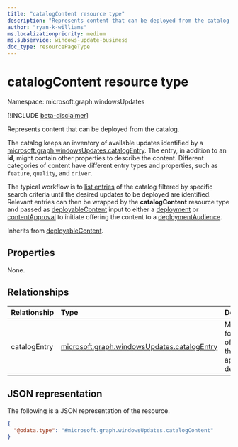 ```yaml
---
title: "catalogContent resource type"
description: "Represents content that can be deployed from the catalog."
author: "ryan-k-williams"
ms.localizationpriority: medium
ms.subservice: windows-update-business
doc_type: resourcePageType
---
```


# catalogContent resource type

Namespace: microsoft.graph.windowsUpdates

[!INCLUDE [beta-disclaimer](../../includes/beta-disclaimer.md)]

Represents content that can be deployed from the catalog.

The catalog keeps an inventory of available updates identified by a [microsoft.graph.windowsUpdates.catalogEntry](../resources/windowsupdates-catalogentry.md). The entry, in addition to an **id**, might contain other properties to describe the content. Different categories of content have different entry types and properties, such as `feature`, `quality`, and `driver`.

The typical workflow is to [list entries](../api/windowsupdates-catalog-list-entries.md) of the catalog filtered by specific search criteria until the desired updates to be deployed are identified. Relevant entries can then be wrapped by the **catalogContent** resource type and passed as [deployableContent](../resources/windowsupdates-deployablecontent.md) input to either a [deployment](../resources/windowsupdates-deployment.md) or [contentApproval](../resources/windowsupdates-contentapproval.md) to initiate offering the content to a [deploymentAudience](../resources/windowsupdates-deploymentaudience.md).

Inherits from [deployableContent](../resources/windowsupdates-deployablecontent.md).

## Properties
None.

## Relationships
| Relationship | Type                                                                                       | Description                                                          |
|:-------------|:-------------------------------------------------------------------------------------------|:---------------------------------------------------------------------|
| catalogEntry | [microsoft.graph.windowsUpdates.catalogEntry](../resources/windowsupdates-catalogentry.md) | Metadata for a piece of content that you can approve for deployment. |

## JSON representation
The following is a JSON representation of the resource.
<!-- {
  "blockType": "resource",
  "@odata.type": "microsoft.graph.windowsUpdates.catalogContent"
}
-->
``` json
{
  "@odata.type": "#microsoft.graph.windowsUpdates.catalogContent"
}
```
